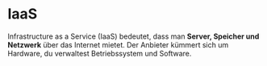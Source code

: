 # IaaS

Infrastructure as a Service (IaaS) bedeutet, dass man **Server, Speicher und Netzwerk** über das Internet mietet. Der Anbieter kümmert sich um Hardware, du verwaltest Betriebssystem und Software.
